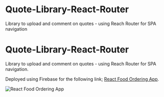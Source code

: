 # Quote-Library-React-Router
Library to upload and comment on quotes - using Reach Router for SPA navigation


# **Quote-Library-React-Router**

Library to upload and comment on quotes - using Reach Router for SPA navigation.

Deployed using Firebase for the following link; [React Food Ordering App](https://react-router-quote-library.web.app/quotes).

![React Food Ordering App](homepage.PNG)
